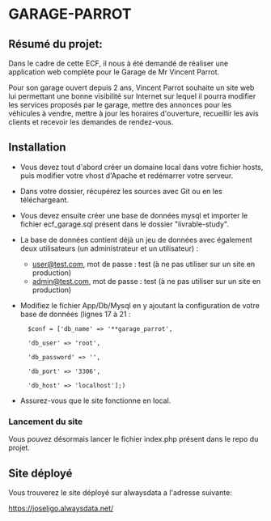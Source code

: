 ﻿# GARAGE-PARROT
## Résumé du projet:
Dans le cadre de cette ECF, il nous à été demandé de réaliser une application web complète pour le Garage de Mr Vincent Parrot.

Pour son garage ouvert depuis 2 ans, Vincent Parrot souhaite un site web lui permettant une bonne visibilité sur Internet sur lequel il pourra modifier les services proposés par le garage, mettre des annonces pour les véhicules à vendre, mettre à jour les horaires d'ouverture, recueillir les avis clients et recevoir les demandes de rendez-vous. 


## Installation
* Vous devez tout d'abord créer un domaine local dans votre fichier hosts, puis modifier votre vhost d'Apache et redémarrer votre serveur.
* Dans votre dossier, récupérez les sources avec Git ou en les téléchargeant.
* Vous devez ensuite créer une base de données mysql et importer le fichier ecf_garage.sql présent dans le dossier "livrable-study".
* La base de données contient déjà un jeu de données avec également deux utilisateurs (un administrateur et un utilisateur) :
    * user@test.com, mot de passe : test (à ne pas utiliser sur un site en production)
    * admin@test.com, mot de passe : test (à ne pas utiliser sur un site en production)
* Modifiez le fichier App/Db/Mysql en y ajoutant la configuration de votre base de données (lignes 17 à 21 :

        $conf = ['db_name' => '**garage_parrot',

        'db_user' => 'root',
  
        'db_password' => '',
  
        'db_port' => '3306',
  
        'db_host' => 'localhost'];)
* Assurez-vous que le site fonctionne en local.

### Lancement du site 

Vous pouvez désormais lancer le fichier index.php présent dans le repo du projet.

## Site déployé

Vous trouverez le site déployé sur alwaysdata a l'adresse suivante:

https://joseligo.alwaysdata.net/
